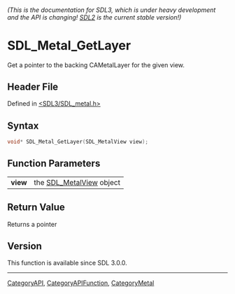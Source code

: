 ###### (This is the documentation for SDL3, which is under heavy development and the API is changing! [SDL2](https://wiki.libsdl.org/SDL2/) is the current stable version!)
# SDL_Metal_GetLayer

Get a pointer to the backing CAMetalLayer for the given view.

## Header File

Defined in [<SDL3/SDL_metal.h>](https://github.com/libsdl-org/SDL/blob/main/include/SDL3/SDL_metal.h)

## Syntax

```c
void* SDL_Metal_GetLayer(SDL_MetalView view);
```

## Function Parameters

|              |                                           |
| ------------ | ----------------------------------------- |
| **view**     | the [SDL_MetalView](SDL_MetalView) object |

## Return Value

Returns a pointer

## Version

This function is available since SDL 3.0.0.

----
[CategoryAPI](CategoryAPI), [CategoryAPIFunction](CategoryAPIFunction), [CategoryMetal](CategoryMetal)


